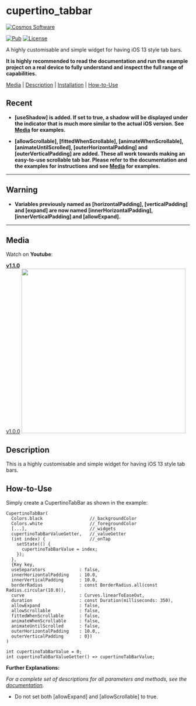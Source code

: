 # cupertino_tabbar

[comment]: <> (Badges)
<a href="https://www.cosmossoftware.coffee">
   <img alt="Cosmos Software" src="https://img.shields.io/badge/Cosmos%20Software-Love%20Code-red" />
</a>

[![Pub](https://img.shields.io/pub/v/cupertino_tabbar?color=g)](https://pub.dev/packages/cupertino_tabbar)
[![License](https://img.shields.io/github/license/aliyigitbireroglu/flutter-cupertino-tabbar?color=blue)](https://github.com/aliyigitbireroglu/flutter-cupertino-tabbar/blob/master/LICENSE)

[comment]: <> (Introduction)
A highly customisable and simple widget for having iOS 13 style tab bars.

**It is highly recommended to read the documentation and run the example project on a real device to fully understand and inspect the full range of capabilities.**

[comment]: <> (ToC)
[Media](#media) | [Description](#description) | [Installation](#installation) | [How-to-Use](#howtouse)

[comment]: <> (Recent)
## Recent
* **[useShadow] is added. If set to true, a shadow will be displayed under the indicator that is much more similar to the actual iOS version.
    See [Media](#media) for examples.**
    
* **[allowScrollable], [fittedWhenScrollable], [animateWhenScrollable], [animateUntilScrolled], [outerHorizontalPadding] and [outerVerticalPadding] are added.
    These all work towards making an easy-to-use scrollable tab bar. Please refer to the documentation and the examples for instructions and see [Media](#media) for 
    examples.**
* * *
[comment]: <> (Warning)
## Warning
* **Variables previously named as [horizontalPadding], [verticalPadding] and [expand] are now named [innerHorizontalPadding], [innerVerticalPadding] and [allowExpand].**
* * *


[comment]: <> (Media)
<a name="media"></a>
## Media

Watch on **Youtube**:

[**v1.1.0**](https://youtu.be/rK_FhhJI0Og)
<br>
[v1.0.0](https://youtu.be/UELwqzHGFOE)
<img src="https://www.cosmossoftware.coffee/Common/Portfolio/GIFs/FlutterCupertinoTabBarNew.gif" height="450" max-height="450"/>
<br>

[comment]: <> (Description)
<a name="description"></a>
## Description
This is a highly customisable and simple widget for having iOS 13 style tab bars.


[comment]: <> (How-to-Use)
<a name="howtouse"></a>
## How-to-Use
Simply create a CupertinoTabBar as shown in the example:

```
CupertinoTabBar(
  Colors.black                  //_backgroundColor
  Colors.white                  //_foregroundColor
  [...],                        //_widgets
  cupertinoTabBarValueGetter,   //_valueGetter
  (int index) {                 //_onTap
    setState(() {
      cupertinoTabBarValue = index;
    });
  },
  {Key key,
  useSeparators             : false,
  innerHorizontalPadding    : 10.0,
  innerVerticalPadding      : 10.0,
  borderRadius              : const BorderRadius.all(const Radius.circular(10.0)),
  curve                     : Curves.linearToEaseOut,
  duration                  : const Duration(milliseconds: 350),
  allowExpand               : false,
  allowScrollable           : false,
  fittedWhenScrollable      : false,
  animateWhenScrollable     : false,
  animateUntilScrolled      : false,
  outerHorizontalPadding    : 10.0,,
  outerVerticalPadding      : 0})
)

int cupertinoTabBarValue = 0;
int cupertinoTabBarValueGetter() => cupertinoTabBarValue;
```

**Further Explanations:**

*For a complete set of descriptions for all parameters and methods, see the [documentation](https://pub.dev/documentation/cupertino_tabbar/latest/).*

* Do not set both [allowExpand] and [allowScrollable] to true.


[comment]: <> (Notes)
